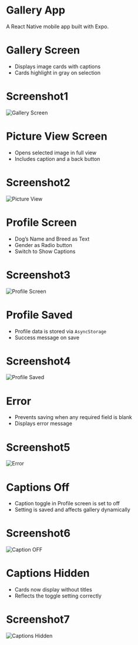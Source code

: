 # Gallery App

A React Native mobile app built with Expo.

# Gallery Screen
- Displays image cards with captions  
- Cards highlight in gray on selection
# Screenshot1 
![Gallery Screen](./screenshot1.jpg)

# Picture View Screen
- Opens selected image in full view  
- Includes caption and a back button
# Screenshot2 
![Picture View](./screenshot2.jpg)

# Profile Screen
- Dog’s Name and Breed as Text
- Gender as Radio button
- Switch to Show Captions
# Screenshot3
![Profile Screen](./screenshot3.jpg)

# Profile Saved
- Profile data is stored via `AsyncStorage`  
- Success message on save
# Screenshot4 
![Profile Saved](./screenshot4.jpg)

# Error
- Prevents saving when any required field is blank  
- Displays error message
# Screenshot5
![Error](./screenshot5.jpg)

# Captions Off
- Caption toggle in Profile screen is set to off 
- Setting is saved and affects gallery dynamically
# Screenshot6 
![Caption OFF](./screenshot6.jpg)

# Captions Hidden
- Cards now display without titles  
- Reflects the toggle setting correctly
# Screenshot7 
![Captions Hidden](./screenshot7.jpg)
